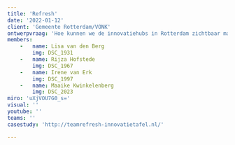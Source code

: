 ```yaml
---
title: 'Refresh'
date: '2022-01-12'
client: 'Gemeente Rotterdam/VONK'
ontwerpvraag: 'Hoe kunnen we de innovatiehubs in Rotterdam zichtbaar maken voor innovatieve ondernemers en de drempel verlagen om hun innovatienetwerk uit te breiden?'
members:
    -   name: Lisa van den Berg
        img: DSC_1931
    -   name: Rijza	Hofstede
        img: DSC_1967
    -   name: Irene	van Erk
        img: DSC_1997
    -   name: Maaike Kwinkelenberg
        img: DSC_2023
miro: 'uXjVOU7G0_s='
visual: ''
youtube: ''
teams: ''
casestudy: 'http://teamrefresh-innovatietafel.nl/'

---
```



 


